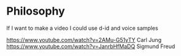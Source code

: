 # Philosophy

If I want to make a video I could use d-id and voice samples

https://www.youtube.com/watch?v=2AMu-G51yTY Carl Jung
https://www.youtube.com/watch?v=JanrbHfMaDQ Sigmund Freud
